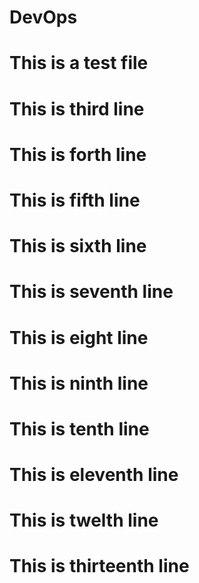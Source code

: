 # DevOps
# This is a test file
# This is third line
# This is forth line
# This is fifth line
# This is sixth line
# This is seventh line
# This is eight line
# This is ninth line
# This is tenth line
# This is eleventh line
# This is twelth line
# This is thirteenth line
